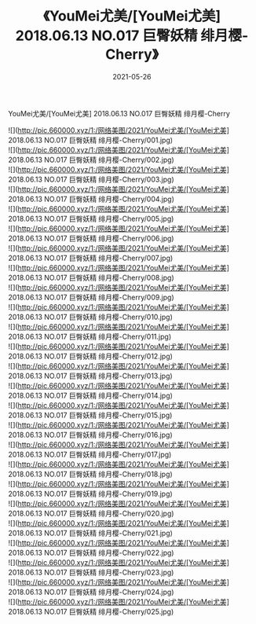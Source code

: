 ﻿---
layout: post
title:  《YouMei尤美/[YouMei尤美] 2018.06.13 NO.017 巨臀妖精 绯月樱-Cherry》
date:   2021-05-26
img: http://pic.660000.xyz/1:/网络美图/2021/YouMei尤美/[YouMei尤美] 2018.06.13 NO.017 巨臀妖精 绯月樱-Cherry/000.jpg
categories: [美女, 清纯, 唯美]
---

YouMei尤美/[YouMei尤美] 2018.06.13 NO.017 巨臀妖精 绯月樱-Cherry

 ![](http://pic.660000.xyz/1:/网络美图/2021/YouMei尤美/[YouMei尤美] 2018.06.13 NO.017 巨臀妖精 绯月樱-Cherry/001.jpg) <br>![](http://pic.660000.xyz/1:/网络美图/2021/YouMei尤美/[YouMei尤美] 2018.06.13 NO.017 巨臀妖精 绯月樱-Cherry/002.jpg) <br>![](http://pic.660000.xyz/1:/网络美图/2021/YouMei尤美/[YouMei尤美] 2018.06.13 NO.017 巨臀妖精 绯月樱-Cherry/003.jpg) <br>![](http://pic.660000.xyz/1:/网络美图/2021/YouMei尤美/[YouMei尤美] 2018.06.13 NO.017 巨臀妖精 绯月樱-Cherry/004.jpg) <br>![](http://pic.660000.xyz/1:/网络美图/2021/YouMei尤美/[YouMei尤美] 2018.06.13 NO.017 巨臀妖精 绯月樱-Cherry/005.jpg) <br>![](http://pic.660000.xyz/1:/网络美图/2021/YouMei尤美/[YouMei尤美] 2018.06.13 NO.017 巨臀妖精 绯月樱-Cherry/006.jpg) <br>![](http://pic.660000.xyz/1:/网络美图/2021/YouMei尤美/[YouMei尤美] 2018.06.13 NO.017 巨臀妖精 绯月樱-Cherry/007.jpg) <br>![](http://pic.660000.xyz/1:/网络美图/2021/YouMei尤美/[YouMei尤美] 2018.06.13 NO.017 巨臀妖精 绯月樱-Cherry/008.jpg) <br>![](http://pic.660000.xyz/1:/网络美图/2021/YouMei尤美/[YouMei尤美] 2018.06.13 NO.017 巨臀妖精 绯月樱-Cherry/009.jpg) <br>![](http://pic.660000.xyz/1:/网络美图/2021/YouMei尤美/[YouMei尤美] 2018.06.13 NO.017 巨臀妖精 绯月樱-Cherry/010.jpg) <br>![](http://pic.660000.xyz/1:/网络美图/2021/YouMei尤美/[YouMei尤美] 2018.06.13 NO.017 巨臀妖精 绯月樱-Cherry/011.jpg) <br>![](http://pic.660000.xyz/1:/网络美图/2021/YouMei尤美/[YouMei尤美] 2018.06.13 NO.017 巨臀妖精 绯月樱-Cherry/012.jpg) <br>![](http://pic.660000.xyz/1:/网络美图/2021/YouMei尤美/[YouMei尤美] 2018.06.13 NO.017 巨臀妖精 绯月樱-Cherry/013.jpg) <br>![](http://pic.660000.xyz/1:/网络美图/2021/YouMei尤美/[YouMei尤美] 2018.06.13 NO.017 巨臀妖精 绯月樱-Cherry/014.jpg) <br>![](http://pic.660000.xyz/1:/网络美图/2021/YouMei尤美/[YouMei尤美] 2018.06.13 NO.017 巨臀妖精 绯月樱-Cherry/015.jpg) <br>![](http://pic.660000.xyz/1:/网络美图/2021/YouMei尤美/[YouMei尤美] 2018.06.13 NO.017 巨臀妖精 绯月樱-Cherry/016.jpg) <br>![](http://pic.660000.xyz/1:/网络美图/2021/YouMei尤美/[YouMei尤美] 2018.06.13 NO.017 巨臀妖精 绯月樱-Cherry/017.jpg) <br>![](http://pic.660000.xyz/1:/网络美图/2021/YouMei尤美/[YouMei尤美] 2018.06.13 NO.017 巨臀妖精 绯月樱-Cherry/018.jpg) <br>![](http://pic.660000.xyz/1:/网络美图/2021/YouMei尤美/[YouMei尤美] 2018.06.13 NO.017 巨臀妖精 绯月樱-Cherry/019.jpg) <br>![](http://pic.660000.xyz/1:/网络美图/2021/YouMei尤美/[YouMei尤美] 2018.06.13 NO.017 巨臀妖精 绯月樱-Cherry/020.jpg) <br>![](http://pic.660000.xyz/1:/网络美图/2021/YouMei尤美/[YouMei尤美] 2018.06.13 NO.017 巨臀妖精 绯月樱-Cherry/021.jpg) <br>![](http://pic.660000.xyz/1:/网络美图/2021/YouMei尤美/[YouMei尤美] 2018.06.13 NO.017 巨臀妖精 绯月樱-Cherry/022.jpg) <br>![](http://pic.660000.xyz/1:/网络美图/2021/YouMei尤美/[YouMei尤美] 2018.06.13 NO.017 巨臀妖精 绯月樱-Cherry/023.jpg) <br>![](http://pic.660000.xyz/1:/网络美图/2021/YouMei尤美/[YouMei尤美] 2018.06.13 NO.017 巨臀妖精 绯月樱-Cherry/024.jpg) <br>![](http://pic.660000.xyz/1:/网络美图/2021/YouMei尤美/[YouMei尤美] 2018.06.13 NO.017 巨臀妖精 绯月樱-Cherry/025.jpg) <br>